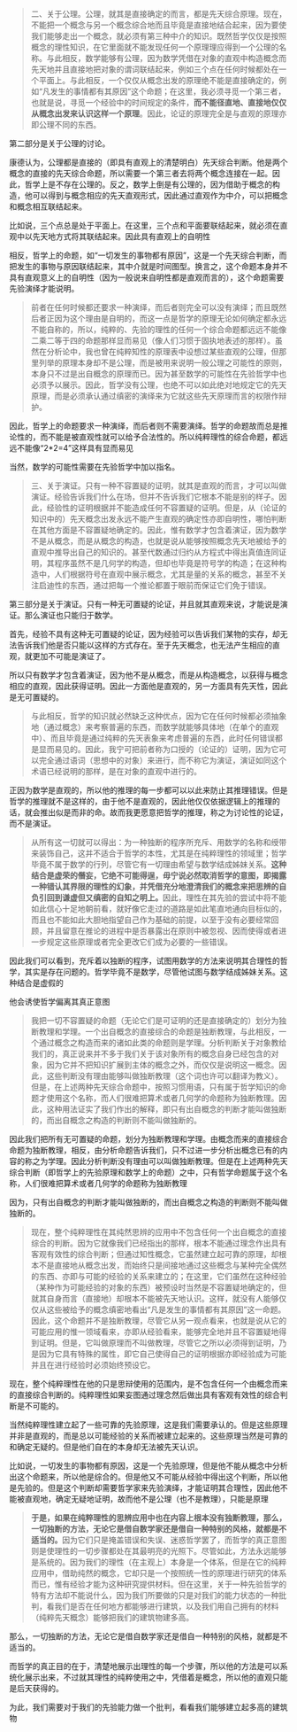 <blockquote>二、关于公理。公理，就其是直接确定的而言，都是先天综合原理。现在，不能把一个概念与另一个概念综合地而且毕竟是直接地结合起来，因为要使我们能够走出一个概念，就必须有第三种中介的知识。既然哲学仅仅是按照概念的理性知识，在它里面就不能发现任何一个原理理应得到一个公理的名称。与此相反，数学能够有公理，因为数学凭借在对象的直观中构造概念而先天地并且直接地把对象的谓词联结起来，例如三个点在任何时候都处在一个平面上。与此相反，一个仅仅从概念出发的原理绝不能是直接确定的，例如“凡发生的事情都有其原因”这个命题；在这里，我必须寻觅一个第三者，也就是说，寻觅一个经验中的时间规定的条件，<b>而不能径直地、直接地仅仅从概念出发来认识这样一个原理</b>。因此，论证的原理完全是与直观的原理亦即公理不同的东西。</blockquote><p>第二部分是关于公理的讨论。</p><p>康德认为，公理都是直接的（即具有直观上的清楚明白）先天综合判断。他是两个概念的直接的先天综合命题，所以需要一个第三者去将两个概念连接在一起。因此，哲学上是不存在公理的。反之，数学上倒是有公理的，因为借助于概念的构造，他可以得到与概念相应的先天直观形式，因此通过直观作为中介，可以把概念和概念相互联结起来。</p><p>比如说，三个点总是处于平面上。在这里，三个点和平面要联结起来，就必须在直观中以先天地方式将其联结起来。因此具有直观上的自明性</p><p>相反，哲学上的命题，如“一切发生的事物都有原因”，这是一个先天综合判断，而把发生的事物与原因联结起来，其中介就是时间图型。换言之，这个命题本身并不具有直观意义上的自明性（因为一般说来自明性都是直观而言的），这个命题需要先验演绎才能说明。</p><blockquote>前者在任何时候都还要求一种演绎，而后者则完全可以没有演绎；而且既然后者正因为这个理由是自明的，而这一点是哲学的原理无论如何确定都永远不能自称的，所以，纯粹的、先验的理性的任何一个综合命题都远远不能像二乘二等于四的命题那样显而易见（像人们习惯于固执地表述的那样）。虽然在分析论中，我也曾在纯粹知性的原理表中设想过某些直观的公理，但那里列举的原理本身却不是公理，而是被用来说明一般公理之可能性的原则，本身只不过是出自概念的原理而已。因为甚至数学的可能性在先验哲学中也必须予以展示。因此，哲学没有公理，也绝不可以如此绝对地规定它的先天原理，而是必须承认通过缜密的演绎来为它就这些先天原理而言的权限作辩护。</blockquote><p>因此，哲学上的命题要求一种演绎，而后者则不需要演绎。哲学的命题故而总是推论性的，而不能是被直观性就可以给予合法性的。所以纯粹理性的综合命题，都远远不能像“2*2=4”这样具有显而易见</p><p>当然，数学的可能性需要在先验哲学中加以指名。</p><blockquote>三、关于演证。只有一种不容置疑的证明，就其是直观的而言，才可以叫做演证。经验告诉我们什么在场，但并不告诉我们它根本不能是别的样子。因此，经验性的证明根据并不能造成任何不容置疑的证明。但是，从（论证的知识中的）先天概念出发永远不能产生直观的确定性亦即自明性，哪怕判断在其他方面是不容置疑地确定的。因此，惟有数学才包含着演证，因为数学不是从概念，而是从概念的构造，也就是说从能够按照概念先天地被给予的直观中推导出自己的知识的。甚至代数通过归约从方程式中得出真值连同证明，其程序虽然不是几何学的构造，但却也毕竟是符号学的构造；在这种构造中，人们根据符号在直观中展示概念，尤其是量的关系的概念，甚至不关注启迪性的东西，通过把每一个推论都置于眼前而保证它们免于错误。</blockquote><p>第三部分是关于演证。只有一种无可置疑的论证，并且就其直观来说，才能说是演证。那么演证也只能归于数学。</p><p>首先，经验不具有这种无可置疑的论证，因为经验可以告诉我们某物的实存，却无法告诉我们他是否只能以这样的方式存在。至于先天概念，也无法产生相应的直观，就更加不可能是演证了。</p><p>所以只有数学才包含着演证，因为他不是从概念，而是从构造概念，以获得与概念相应的直观，因此获得证明。因此一方面他是直观的，另一方面具有先天性，因此是无可置疑的。</p><blockquote>与此相反，哲学的知识就必然缺乏这种优点，因为它在任何时候都必须抽象地（通过概念）来考察普遍的东西，而数学就能够具体地（在单个的直观中）、而且毕竟是通过纯粹的先天表象来考虑普遍的东西，此时任何错误都是显而易见的。因此，我宁可把前者称为口授的（论证的）证明，因为它可以完全通过语词（思想中的对象）来进行，而不称它为演证，演证如同这个术语已经说明的那样，是在对象的直观中进行的。</blockquote><p>正因为数学是直观的，所以他的推理的每一步都可以以此来防止其推理错误。但是哲学的推理就不是这样的，由于他不是直观的，因此他仅仅依据逻辑上的推理的话，就会推出似是而非的命。故而我更愿意把哲学的推理，称之为讨论性的论证，而不是演证。</p><blockquote>从所有这一切就可以得出：为一种独断的程序所充斥、用数学的名称和绶带来装饰自己，这并不适合于哲学的本性，尤其是在纯粹理性的领域里；哲学毕竟不属于数学的行列，尽管它有一切理由希望与数学结成姊妹关系。<b>这种结合是虚荣的僭妄，它绝不可能得逞，毋宁说必然取消哲学的意图，即揭露一种错认其界限的理性的幻象，并凭借充分地澄清我们的概念来把思辨的自负引回到谦虚但又缜密的自知之明上。</b>因此，理性在其先验的尝试中将不能如此信心十足地朝前看，就好像它走过的道路是如此笔直地通向目标似的，而且也不能如此大胆地指望自己作为基础的前提，以至于没有必要经常回顾，并且留意在推论的进程中是否暴露出在原则中被忽视、因而使得或者进一步规定这些原理或者完全更改它们成为必要的一些错误。</blockquote><p>因此我们可以看到，充斥着以独断的程序，试图用数学的方法来说明其合理性的哲学，其实是存在问题的。哲学毕竟不是数学，尽管他试图与数学结成姊妹关系。这种结合是虚假的</p><p>他会诱使哲学偏离其真正意图</p><blockquote>我把一切不容置疑的命题（无论它们是可证明的还是直接确定的）划分为独断教理和学理。一个出自概念的直接综合的命题是独断教理，与此相反，一个通过概念之构造而来的诸如此类的命题则是学理。分析判断关于对象教给我们的，真正说来并不多于我们关于该对象所有的概念自身已经包含的对象，因为它并不把知识扩展到主体的概念之外，而仅仅是说明这一概念。因此，这些判断没有理由能够叫做独断教理（这个词也许可以翻译为教义）。但是，在上述两种先天综合命题中，按照习惯用语，只有属于哲学知识的命题才使用这个名称，而人们很难把算术或者几何学的命题称为独断教理。因此，这种用法证实了我们作出的解释，即只有出自概念的判断才能叫做独断的，而出自概念之构造的判断则不能叫做独断的。</blockquote><p>因此我们把所有无可置疑的命题，划分为独断教理和学理。由概念而来的直接综合命题为独断教理，相反，由分析命题告诉我们，只不过进一步分析出概念已有的内容的称之为学理。因此分析判断没有理由可以叫做独断教理。但是在上述两种先天综合判断（即哲学上的先验原理和数学上的命题）之中，只有哲学命题属于这个名称，人们很难把算术或者几何学的命题称为独断教理</p><p>因为，只有出自概念的判断才能叫做独断的，而出自概念之构造的判断则不能叫做独断的。</p><blockquote>现在，整个纯粹理性在其纯然思辨的应用中不包含任何一个出自概念的直接综合的判断。因为它就像我们已经指出的那样，根本不能通过理念作出具有客观有效性的综合判断；但通过知性概念，它虽然建立起可靠的原理，却根本不是直接地从概念出发，而始终只是间接地通过这些概念与某种完全偶然的东西、亦即与可能的经验的关系来建立的；在这里，它们虽然在这种经验（某种作为可能经验的对象的东西）被预设时当然是不容置疑地确定的，但就其自身而言（直接地）却根本不能被先天地认识。这样，就没有人能够仅仅从这些被给予的概念缜密地看出“凡是发生的事情都有其原因”这一命题。因此，这个命题并不是独断教理，尽管它从另一观点看来，也就是说从它的可能应用的惟一领域看来，亦即从经验看来，能够完全地并且不容置疑地得到证明。但是，它叫做原理而不叫做教理，尽管它之所以必须得到证明，乃是因为它具有特殊的属性，即它自己使得自己的证明根据亦即经验成为可能并且在进行经验时必须始终预设它。</blockquote><p>现在，整个纯粹理性在他的只是思辩使用的范围内，是不包含任何一个由概念而来的直接综合判断的。纯粹理性如果妄图通过理念然后做出具有客观有效性的综合判断是不可能的。</p><p>当然纯粹理性建立起了一些可靠的先验原理，这是我们需要承认的。但是这些原理并非是直观的，而是总以可能经验的关系而被建立起来的。这些原理当然是可靠的和确定无疑的。但是他们自在的本身却无法被先天认识。</p><p>比如说，一切发生的事物都有原因，这是一个先验原理，但是他不能从概念中分析出这个命题来，所以他是综合的。但是他又不可能从经验中得出这个判断，所以他是先验的。但是这个判断却需要哲学家来先验演绎，才能证明其合理性，因此他不能被直观地，确定无疑地证明，故而他不是公理（也不是教理），只能是原理</p><blockquote><b>于是，如果在纯粹理性的思辨应用中也在内容上根本没有独断教理，那么，一切独断的方法，无论它是借自数学家还是借自一种特别的风格，就都是不适当的。</b>因为它们只是掩盖错误和失误、迷惑哲学罢了，而哲学的真正意图则是使理性的一切步骤都处在其最明亮的光照下。尽管如此，方法永远能够是系统的。因为我们的理性（在主观上）本身是一个体系，但是在它的纯粹应用中，借助纯然的概念，它却只是一个按照统一性的原理进行研究的体系而已，惟有经验才能为这种研究提供材料。但在这里，关于一种先验哲学的特有方法却不能说什么，因为我们所要做的只是对我们的能力状态的一种批判，看我们是否在任何地方都能够进行建筑，以及我们用自己拥有的材料（纯粹先天概念）能够把我们的建筑物建多高。</blockquote><p>那么，一切独断的方法，无论它是借自数学家还是借自一种特别的风格，就都是不适当的。</p><p>而哲学的真正目的在于，清楚地展示出理性的每一个步骤，所以他的方法是可以系统化展示出来，不过就其理性的纯粹使用之中，凭借着是概念，所以他的直观只能是后天获得的。</p><p>为此，我们需要对于我们的先验能力做一个批判，看看我们能够建立起多高的建筑物</p>